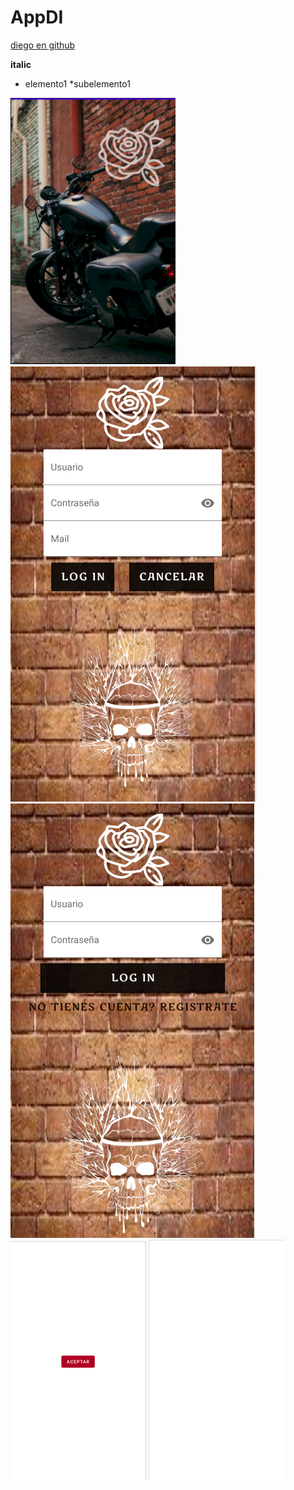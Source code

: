 # AppDI
[diego en github](https://github.com/diegorc2000)

**italic**
* elemento1
 *subelemento1
 
![](img/SplashActivity.jpg) 
![](img/SignupActivity.jpg)
![](img/LoginActivity.jpg) 
![](img/Activity_main.jpg)
![](img/Activity_main2.jpg) 


